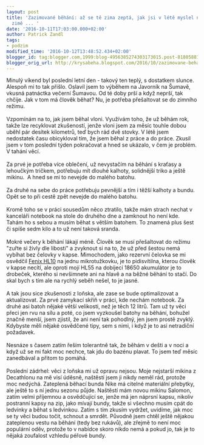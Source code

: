 ```yaml
---
layout: post
title: 'Zazimované běhání: až se tě zima zeptá, jak jsi v létě myslel na běhání v
  zimě ... '
date: '2016-10-11T17:03:00.000+02:00'
author: Patrick Zandl
tags:
- podzim
modified_time: '2016-10-12T13:48:52.434+02:00'
blogger_id: tag:blogger.com,1999:blog-4956385274303173015.post-8180588185447944981
blogger_orig_url: http://krysabeha.blogspot.com/2016/10/zazimovane-behani-az-se-te-zima-zepta.html
---
```


Minulý víkend byl poslední letní den - takový ten teplý, s dostatkem slunce. Alespoň mi to tak přišlo. Oslavil jsem to výběhem na Javorník na Šumavě, vkusná patnáctka večerní Šumavou. Od té doby prší a když neprší, tak chčije. Jak v tom má člověk běhat? Nu, je potřeba přešaltovat se do zimního režimu.<br /><br />Vzpomínám na to, jak jsem běhal vloni. Využívám toho, že už běhám rok, takže lze recyklovat zkušeností, jenže vloni jsem za měsíc touhle dobou uběhl pár desítek kilometrů, teď bych rád dvě stovky. V létě jsem nedostatek času obicykloval tím, že jsem běhal z práce a do práce. Zkusil jsem v tom poslední týden pokračovat a hned se ukázalo, v čem je problém. V tahání věcí.<br /><br />Za prvé je potřeba více oblečení, už nevystačím na běhání s kraťasy a lehoučkým tričkem, potřebuju mít dlouhé kalhoty, solidnější triko a ještě mikinu. &nbsp;A hned se mi to nevejde do malého batohu.<br /><br />Za druhé na sebe do práce potřebuju pevnější a tím i těžší kalhoty a bundu. Opět se to při cestě zpět nevejde do malého batohu.<br /><br />Kromě toho se v práci sousedům něco ztratilo, takže mám strach nechat v kanceláři notebook na stole do druhého dne a zamknout ho není kde. Tahám ho s sebou a musím běhat s větším batohem. To znamená plus šest či spíše sedm kilo a to už není taková sranda.<br /><br />Mokré večery k běhání lákají méně. Člověk se musí přešaltovat do režimu "zuřte si živly dle libosti" a zvyknout si na to, že už před šestou nemá vybíhat bez čelovky v kapse. Mimochodem, jako rezervní čelovka se mi osvědčil <a href="https://www.kronium.cz/index.php?act=viewProd&amp;productId=1528">Fenix HL10</a> na jednu mikrotužkovku, je to pidisvítilna, kterou člověk v kapse necítí, ale oproti mojí HL55 na dobíjecí 18650 akumulátor je to drobeček, kterého si nevšimnete ani na hlavě a na běžné běhání to stačí. Do skal bych s tím ale na rychlý seběh nešel, to je jasné.<br /><br />A tak jsou sice zkušenosti z loňska, ale zase se bude optimalizovat a aktualizovat. Za prvé zamykací skříň v práci, kde nechám notebook. Za druhé asi batoh nějaké větší velikosti, než je těch 12 litrů. Tam už ty věci přeci jen rvu na sílu a poté, co jsem vyzkoušel batohy na běhání, bohužel značně menší, jsem zjistil, že ani není tak pohodlný, jen jsem prostě zvyklý. Kdybyste měli nějaké osvědčené tipy, sem s nimi, i když je to asi netradiční požadavek.<br /><br />Nesnáze s časem zatím řeším tolerantně tak, že běhám v dešti a v noci a když už se mi fakt moc nechce, tak jdu do bazénu plavat. To jsem teď měsíc zanedbával a přitom to pomáhá.<br /><br />Poslední zádrhel: věci z loňska mi už opravu nejsou. Moje nejstarší mikina z Decathlonu na mě visí úděsně, naštěstí jsem ji nikdy neměl rád, protože moc nedýchá. Zateplená běhací bunda Nike má citelné materiální přebytky, ale ještě to s ní jednu sezonu půjde. Naštěstí mám novou mikinu Salomon, zatím velmi příjemnou a osvědčující se, jenže má jen náprsní kapsu, nikoliv postranní kapsy na zip, jako mívají bundy, takže si všechno musím cpát do ledvinky a běhat s ledvinkou. Zatím s tím zkusím vydržet, uvidíme, jak moc se ty věci budou točit, schnout a smrdět. Původně jsem chtěl ještě nějakou zateplenou vestu na běhání (tedy bez rukávů), ale zřejmě to není moc populární oděv, protože to v nabídce skoro nikdo nemá a pokud jo, tak je to nějaká zoufalost vzhledu péřové bundy. 